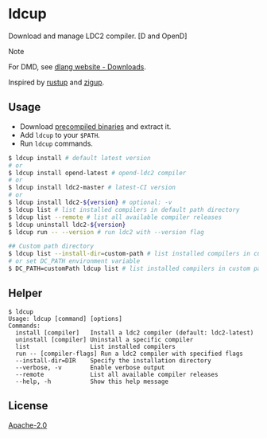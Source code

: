# ldcup

Download and manage LDC2 compiler. [D and OpenD]

> [!NOTE]
> For DMD, see [dlang website - Downloads](https://dlang.org/download).

Inspired by [rustup](https://github.com/rust-lang/rustup.rs) and [zigup](https://github.com/marler8997/zigup).

## Usage

- Download [precompiled binaries](https://github.com/kassane/ldcup/releases) and extract it.
- Add `ldcup` to your `$PATH`.
- Run `ldcup` commands.
```bash
$ ldcup install # default latest version
# or
$ ldcup install opend-latest # opend-ldc2 compiler
# or
$ ldcup install ldc2-master # latest-CI version
# or
$ ldcup install ldc2-${version} # optional: -v
$ ldcup list # list installed compilers in default path directory
$ ldcup list --remote # list all available compiler releases
$ ldcup uninstall ldc2-${version}
$ ldcup run -- --version # run ldc2 with --version flag

## Custom path directory
$ ldcup list --install-dir=custom-path # list installed compilers in custom path directory
# or set DC_PATH environment variable
$ DC_PATH=customPath ldcup list # list installed compilers in custom path directory
```

## Helper
```console
$ ldcup                                         
Usage: ldcup [command] [options]
Commands:
  install [compiler]   Install a ldc2 compiler (default: ldc2-latest)
  uninstall [compiler] Uninstall a specific compiler
  list                 List installed compilers
  run -- [compiler-flags] Run a ldc2 compiler with specified flags
  --install-dir=DIR    Specify the installation directory
  --verbose, -v        Enable verbose output
  --remote             List all available compiler releases
  --help, -h           Show this help message
```

## License

[Apache-2.0](LICENSE)
